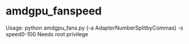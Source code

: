 # amdgpu_fanspeed
Usage:
python amdgpu_fans.py (-a AdapterNumberSplitbyCommas) -s speed0-100 
Needs root privilege
